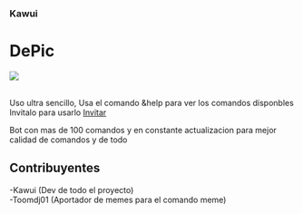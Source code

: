 ### Kawui

# DePic

![](https://cdn.discordapp.com/attachments/763804175510929469/813806894266974218/DePic_2.png)

<br>
Uso ultra sencillo, Usa el comando &help para ver los comandos disponbles
Invitalo para usarlo <a href="https://discord.com/api/oauth2/authorize?client_id=763582048995639296&permissions=8&scope=bot"> Invitar</a>

Bot con mas de 100 comandos y en constante actualizacion para mejor calidad de comandos y de todo

## Contribuyentes

-Kawui (Dev de todo el proyecto)
<br>
-Toomdj01 (Aportador de memes para el comando meme)

